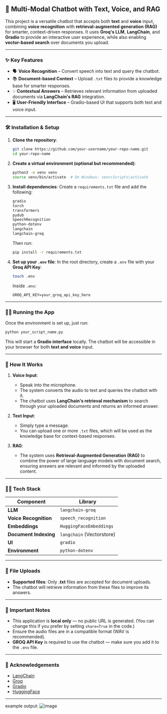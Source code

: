 
## 📢 Multi-Modal Chatbot with Text, Voice, and RAG

This project is a versatile chatbot that accepts both **text** and **voice** input, combining **voice recognition** with **retrieval-augmented generation (RAG)** for smarter, context-driven responses. It uses **Groq's LLM**, **LangChain**, and **Gradio** to provide an interactive user experience, while also enabling **vector-based search** over documents you upload.

---

### ✨ Key Features
- 🗣️ **Voice Recognition** – Convert speech into text and query the chatbot.
- 📚 **Document-based Context** – Upload `.txt` files to provide a knowledge base for smarter responses.
- 💡 **Contextual Answers** – Retrieves relevant information from uploaded documents via **LangChain's RAG** integration.
- 🖥️ **User-Friendly Interface** – Gradio-based UI that supports both text and voice input.

---

### 🛠️ Installation & Setup

1. **Clone the repository**:
   ```bash
   git clone https://github.com/your-username/your-repo-name.git
   cd your-repo-name
   ```

2. **Create a virtual environment (optional but recommended)**:
   ```bash
   python3 -m venv venv
   source venv/bin/activate  # On Windows: venv\Scripts\activate
   ```

3. **Install dependencies**:
   Create a `requirements.txt` file and add the following:

   ```txt
   gradio
   torch
   transformers
   pydub
   SpeechRecognition
   python-dotenv
   langchain
   langchain-groq
   ```

   Then run:

   ```bash
   pip install -r requirements.txt
   ```

4. **Set up your `.env` file**:
   In the root directory, create a `.env` file with your **Groq API Key**:

   ```bash
   touch .env
   ```

   Inside `.env`:

   ```env
   GROQ_API_KEY=your_groq_api_key_here
   ```

---

### 🏃‍♂️ Running the App

Once the environment is set up, just run:

```bash
python your_script_name.py
```

This will start a **Gradio interface** locally. The chatbot will be accessible in your browser for both **text and voice** input.

---

### 🧠 How It Works

1. **Voice Input**: 
   - Speak into the microphone.
   - The system converts the audio to text and queries the chatbot with it.
   - The chatbot uses **LangChain's retrieval mechanism** to search through your uploaded documents and returns an informed answer.

2. **Text Input**: 
   - Simply type a message.
   - You can upload one or more `.txt` files, which will be used as the knowledge base for context-based responses.

3. **RAG**: 
   - The system uses **Retrieval-Augmented Generation (RAG)** to combine the power of large language models with document search, ensuring answers are relevant and informed by the uploaded content.

---

### 🧑‍💻 Tech Stack

| **Component**          | **Library**                 |
|------------------------|-----------------------------|
| **LLM**                | `langchain-groq`            |
| **Voice Recognition**  | `speech_recognition`        |
| **Embeddings**         | `HuggingFaceEmbeddings`     |
| **Document Indexing**  | `langchain` (Vectorstore)   |
| **UI**                 | `gradio`                    |
| **Environment**        | `python-dotenv`             |

---

### 📂 File Uploads

- **Supported files**: Only **.txt** files are accepted for document uploads.
- The chatbot will retrieve information from these files to improve its answers.

---

### 🚨 Important Notes

- This application is **local only** — no public URL is generated. (You can change this if you prefer by setting `share=True` in the code.)
- Ensure the audio files are in a compatible format (WAV is recommended).
- **GROQ API Key** is required to use the chatbot — make sure you add it to the `.env` file.

---

### 🤖 Acknowledgements

- [LangChain](https://www.langchain.com/)
- [Groq](https://groq.com/)
- [Gradio](https://gradio.app/)
- [HuggingFace](https://huggingface.co/)

---
example output:
![image](https://github.com/user-attachments/assets/4bed7556-78e6-4df2-a756-8f4a15c36e65)



